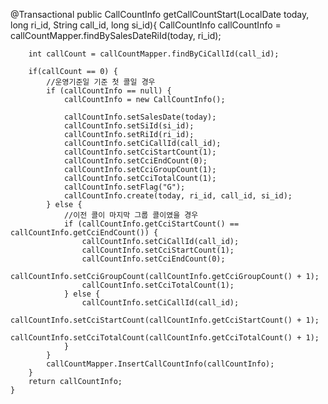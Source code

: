 @Transactional
    public CallCountInfo getCallCountStart(LocalDate today, long ri_id, String call_id, long si_id){
        CallCountInfo callCountInfo  = callCountMapper.findBySalesDateRiId(today, ri_id);

        int callCount = callCountMapper.findByCiCallId(call_id);

        if(callCount == 0) {
            //운영기준일 기준 첫 콜일 경우
            if (callCountInfo == null) {
                callCountInfo = new CallCountInfo();

                callCountInfo.setSalesDate(today);
                callCountInfo.setSiId(si_id);
                callCountInfo.setRiId(ri_id);
                callCountInfo.setCiCallId(call_id);
                callCountInfo.setCciStartCount(1);
                callCountInfo.setCciEndCount(0);
                callCountInfo.setCciGroupCount(1);
                callCountInfo.setCciTotalCount(1);
                callCountInfo.setFlag("G");
                callCountInfo.create(today, ri_id, call_id, si_id);
            } else {
                //이전 콜이 마지막 그룹 콜이였을 경우
                if (callCountInfo.getCciStartCount() == callCountInfo.getCciEndCount()) {
                    callCountInfo.setCiCallId(call_id);
                    callCountInfo.setCciStartCount(1);
                    callCountInfo.setCciEndCount(0);
                    callCountInfo.setCciGroupCount(callCountInfo.getCciGroupCount() + 1);
                    callCountInfo.setCciTotalCount(1);
                } else {
                    callCountInfo.setCiCallId(call_id);
                    callCountInfo.setCciStartCount(callCountInfo.getCciStartCount() + 1);
                    callCountInfo.setCciTotalCount(callCountInfo.getCciTotalCount() + 1);
                }
            }
            callCountMapper.InsertCallCountInfo(callCountInfo);
        }
        return callCountInfo;
    }
